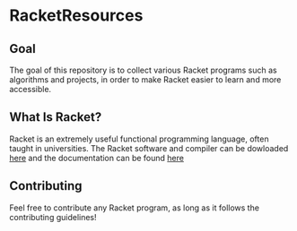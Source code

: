 # RacketResources

## Goal

The goal of this repository is to collect various Racket programs such as algorithms and projects, in order to make Racket easier to learn and more accessible. 

## What Is Racket? 

Racket is an extremely useful functional programming language, often taught in universities. The Racket software and compiler can be dowloaded [here](https://download.racket-lang.org/) and the documentation can be found [here](https://docs.racket-lang.org/)

## Contributing

Feel free to contribute any Racket program, as long as it follows the contributing guidelines! 
